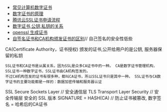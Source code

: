 - [常见计算机数字证书](https://blog.csdn.net/itworld123/article/details/115553346)
- [数字证书的原理](https://zhuanlan.zhihu.com/p/345423555)
- [腾讯云SSL证书申请流程](https://cloud.tencent.com/document/product/400/43473)
- [数字证书,公钥,私钥的关系](https://support.huaweicloud.com/intl/zh-cn/ccm_faq/ccm_01_0122.html)
- [openssl 生成证书](https://cloud.tencent.com/developer/article/1548350)
- [自签名证书和CA机构颁发证书的区别](https://blog.csdn.net/jakejohn/article/details/104644213)// 自己签名的安全性低些

CA(Certificate Authority，证书授权) 颁发的证书,公开给用户的是公钥, 服务器保留的私钥

```
SSL证书和CA证书是从属关系，因为SSL是众多CA证书中的一种。 CA是数字证书管理机构，SSL证书一种数字证书，SSL证书由CA机构签发的。
不过CA机构签发的证书有很多种，都叫CA证书，所以SSL证书只是其中一种。 SSL证书与CA数字证书的主要功能都是一样的：数据加密传输和服务器认证
```
SSL Secure Sockets Layer // 安全通信层
TLS Transport Layer Security // 安全传输层 安全的 SSL 版本
SIGNATURE = HASH(CA) // 防止证书被篡改, 数字签名 = 哈希后的CA证书
